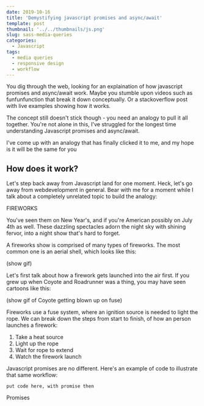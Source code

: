 ```yaml
---
date: 2019-10-16
title: 'Demystifying javascript promises and async/await'
template: post
thumbnail: '../../thumbnails/js.png'
slug: sass-media-queries
categories:
  - Javascript
tags:
  - media queries
  - responsive design
  - workflow
---
```


You dig through the web, looking for an explaination of how javascript promises and async/await work. Maybe you stumble upon videos such as funfunfunction that break it down conceptually. Or a stackoverflow post with live examples showing how it works. 

The concept still doesn't stick though - you need an analogy to pull it all together. You're not alone in this, I've struggled for the longest time understanding Javascript promises and async/await.

I've come up with an analogy that has finally clicked it to me, and my hope is it will be the same for you

## How does it work?

Let's step back away from Javascript land for one moment. Heck, let's go away from webdevelopment in general. Bear with me for a moment while I talk about a completely unrelated topic to build the analogy:

FIREWORKS

You've seen them on New Year's, and if you're American possibly on July 4th as well. These dazzling spectacles adorn the night sky with shining fervor, into a night show that's hard to forget.

A fireworks show is comprised of many types of fireworks. The most common one is an aerial shell, which looks like this:

(show gif)

Let's first talk about how a firework gets launched into the air first. If you grew up when Coyote and Roadrunner was a thing, you may have seen cartoons like this:

(show gif of Coyote getting blown up on fuse)

Fireworks use a fuse system, where an ignition source is needed to light the rope. We can break down the steps from start to finish, of how an person launches a firework:

1. Take a heat source
2. Light up the rope
3. Wait for rope to extend
4. Watch the firework launch

Javascript promises are no different. Here's an example of code to illustrate that same workflow:

```
put code here, with promise then

```

Promises
